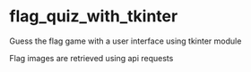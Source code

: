 # flag_quiz_with_tkinter

Guess the flag game with a user interface using tkinter module

Flag images are retrieved using api requests

